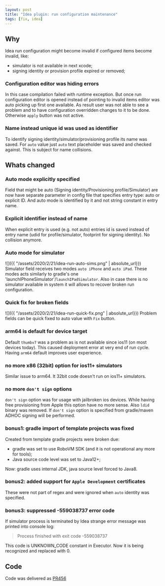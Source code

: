 ```yaml
---
layout: post
title: "Idea plugin: run configuration maintenance"
tags: [fix, idea]
---
```

## Why
Idea run configuration might become invalid if configured items become invalid, like:
- simulator is not available in next xcode;
- signing identity or provision profile expired or removed;

### Configuration editor was hiding errors
In this case compilation failed with runtime exception. But once run configuration editor is opened instead of pointing to invalid items editor was auto picking up first one available. As result user was not able to see a problem and to have configuration overridden changes to it to be done. Otherwise `apply` button was not active.

### Name instead unique id was used as identifier
To identify signing identity/simulator/provisioning profile its name was saved. For `auto` value just `auto` text placeholder was saved and checked against. This is subject for name collisions.

## Whats changed
### Auto mode explicitly specified
Field that might be auto (Signing identity/Provisioning profile/Simulator) are now have separate parameter in config file that specifies entry type: auto or explicit ID.
And auto mode is identified by it and not string constant in entry name.

### Explicit identifier instead of name
When explicit entry is used (e.g. not auto) entries id is saved instead of entry name (udid for profile/simulator, footprint for signing identity). No collision anymore.

### Auto mode for simulator
![]({{ "/assets/2020/2/21/idea-run-auto-sims.png" | absolute_url}})
Simulator field receives two modes `auto iPhone` and `auto iPad`. These modes acts similarly to gradle's one 'launchIPhoneSimulator'/`launchIPadSimulator`.
Also in case there is no simulator available in system it will allows to recover broken run configuration.

### Quick fix for broken fields
![]({{ "/assets/2020/2/21/idea-run-quick-fix.png" | absolute_url}})
Problem fields can be quick fixed to auto value with `Fix` button.

### arm64 is default for device target
Default `thumbv7` was a problem as is not available since ios11 (on most devices today). This caused deployment error at very end of run cycle. Having `arm64` default improves user experience.

### no more x86 (32bit) option for ios11+ simulators
Similar issue to arm64. It 32bit code doesn't run on ios11+ simulators.

### no more `don't sign` options
`don't sign` option was for usage with jailbroken ios devices. While having free provisioning from Apple this option have no more sense. Also `ldid` binary was removed. If `don't sign` option is specified from gradle/maven ADHOC signing will be performed.

### bonus1: gradle import of template projects was fixed
Created from template gradle projects were broken due:
- gradle was set to use RoboVM SDK (and it is not operational any more for tools);
- Java source code level was set to Java12+;

Now: gradle uses internal JDK, java source level forced to Java8.

### bonus2: added support for `Apple Development` certificates
These were not part of regex and were ignored when `auto` identity was specified.

### bonus3: suppressed -559038737 error code
If simulator process is terminated by Idea strange error message was printed into console log:
>Process finished with exit code -559038737

This code is UNKNOWN_CODE constant in Executor. Now it is being recognized and replaced with 0.

## Code
Code was delivered as [PR456](https://github.com/MobiVM/robovm/pull/456)


